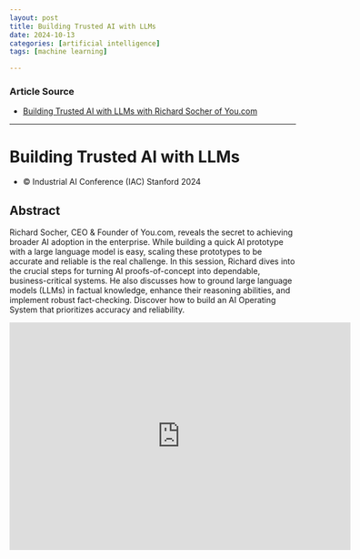 ```yaml
---
layout: post
title: Building Trusted AI with LLMs
date: 2024-10-13
categories: [artificial intelligence]
tags: [machine learning]

---
```


### Article Source


* [Building Trusted AI with LLMs with Richard Socher of You.com](https://www.youtube.com/watch?v=9mXCTivuXRE)

---



# Building Trusted AI with LLMs


* © Industrial AI Conference (IAC) Stanford 2024

## Abstract

Richard Socher, CEO & Founder of You.com, reveals the secret to achieving broader AI adoption in the enterprise. While building a quick AI prototype with a large language model is easy, scaling these prototypes to be accurate and reliable is the real challenge. In this session, Richard dives into the crucial steps for turning AI proofs-of-concept into dependable, business-critical systems. He also discusses how to ground large language models (LLMs) in factual knowledge, enhance their reasoning abilities, and implement robust fact-checking. Discover how to build an AI Operating System that prioritizes accuracy and reliability.


<iframe width="600" height="400" src="https://www.youtube.com/embed/9mXCTivuXRE?si=l6AdHH6Ew65OJ6t1" title="YouTube video player" frameborder="0" allow="accelerometer; autoplay; clipboard-write; encrypted-media; gyroscope; picture-in-picture; web-share" referrerpolicy="strict-origin-when-cross-origin" allowfullscreen></iframe>

